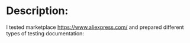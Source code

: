 # Description:

I tested marketplace https://www.aliexpress.com/ and prepared different types of testing documentation:
